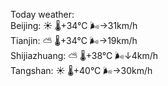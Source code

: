 Today weather:  
Beijing: ☀️   🌡️+34°C 🌬️→31km/h  
Tianjin: ⛅️  🌡️+34°C 🌬️→19km/h  
Shijiazhuang: ⛅️  🌡️+38°C 🌬️↓4km/h  
Tangshan: ☀️   🌡️+40°C 🌬️→30km/h  
